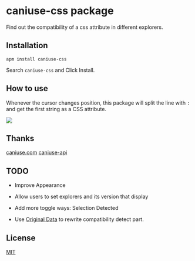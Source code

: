 # caniuse-css package

Find out the compatibility of a css attribute in different explorers.

## Installation

```
apm install caniuse-css
```

Search ```caniuse-css``` and Click Install.

## How to use

Whenever the cursor changes position, this package will split the line with ```:``` and get the first string as a CSS attribute.

![](https://media.giphy.com/media/l3q2tMeHsbp26Tjzi/giphy.gif)

## Thanks
[caniuse.com](http://caniuse.com/)
[caniuse-api](https://github.com/Nyalab/caniuse-api)

## TODO

- Improve Appearance

- Allow users to set explorers and its version that display

- Add more toggle ways: Selection Detected

- Use [Original Data](https://github.com/Fyrd/caniuse/blob/master/data.json) to rewrite compatibility detect part.

## License

[MIT](https://opensource.org/licenses/MIT)
